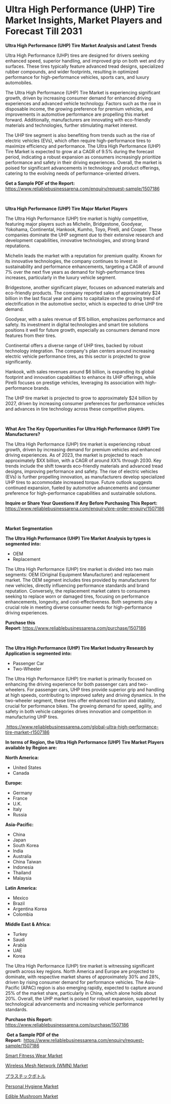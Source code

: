 <p><h1>Ultra High Performance (UHP) Tire Market Insights, Market Players and Forecast Till 2031</h1></p><p><strong>Ultra High Performance (UHP) Tire Market Analysis and Latest Trends</strong></p>
<p><p>Ultra High Performance (UHP) tires are designed for drivers seeking enhanced speed, superior handling, and improved grip on both wet and dry surfaces. These tires typically feature advanced tread designs, specialized rubber compounds, and wider footprints, resulting in optimized performance for high-performance vehicles, sports cars, and luxury automobiles.</p><p>The Ultra High Performance (UHP) Tire Market is experiencing significant growth, driven by increasing consumer demand for enhanced driving experiences and advanced vehicle technology. Factors such as the rise in disposable income, the growing preference for premium vehicles, and improvements in automotive performance are propelling this market forward. Additionally, manufacturers are innovating with eco-friendly materials and technologies, further stimulating market interest.</p><p>The UHP tire segment is also benefiting from trends such as the rise of electric vehicles (EVs), which often require high-performance tires to maximize efficiency and performance. The Ultra High Performance (UHP) Tire Market is expected to grow at a CAGR of 9.5% during the forecast period, indicating a robust expansion as consumers increasingly prioritize performance and safety in their driving experiences. Overall, the market is poised for significant advancements in technology and product offerings, catering to the evolving needs of performance-oriented drivers.</p></p>
<p><strong>Get a Sample PDF of the Report:&nbsp;</strong> <a href="https://www.reliablebusinessarena.com/enquiry/request-sample/1507186">https://www.reliablebusinessarena.com/enquiry/request-sample/1507186</a></p>
<p>&nbsp;</p>
<p><strong>Ultra High Performance (UHP) Tire Major Market Players</strong></p>
<p><p>The Ultra High Performance (UHP) tire market is highly competitive, featuring major players such as Michelin, Bridgestone, Goodyear, Yokohama, Continental, Hankook, Kumho, Toyo, Pirelli, and Cooper. These companies dominate the UHP segment due to their extensive research and development capabilities, innovative technologies, and strong brand reputations.</p><p>Michelin leads the market with a reputation for premium quality. Known for its innovative technologies, the company continues to invest in sustainability and performance enhancements, targeting a CAGR of around 7% over the next five years as demand for high-performance tires increases, particularly in the luxury vehicle segment.</p><p>Bridgestone, another significant player, focuses on advanced materials and eco-friendly products. The company reported sales of approximately $24 billion in the last fiscal year and aims to capitalize on the growing trend of electrification in the automotive sector, which is expected to drive UHP tire demand.</p><p>Goodyear, with a sales revenue of $15 billion, emphasizes performance and safety. Its investment in digital technologies and smart tire solutions positions it well for future growth, especially as consumers demand more features from their tires.</p><p>Continental offers a diverse range of UHP tires, backed by robust technology integration. The company's plan centers around increasing electric vehicle performance tires, as this sector is projected to grow significantly.</p><p>Hankook, with sales revenues around $6 billion, is expanding its global footprint and innovation capabilities to enhance its UHP offerings, while Pirelli focuses on prestige vehicles, leveraging its association with high-performance brands.</p><p>The UHP tire market is projected to grow to approximately $24 billion by 2027, driven by increasing consumer preferences for performance vehicles and advances in tire technology across these competitive players.</p></p>
<p>&nbsp;</p>
<p><strong>What Are The Key Opportunities For Ultra High Performance (UHP) Tire Manufacturers?</strong></p>
<p><p>The Ultra High Performance (UHP) tire market is experiencing robust growth, driven by increasing demand for premium vehicles and enhanced driving experiences. As of 2023, the market is projected to reach approximately $XX billion, with a CAGR of around XX% through 2030. Key trends include the shift towards eco-friendly materials and advanced tread designs, improving performance and safety. The rise of electric vehicles (EVs) is further propelling innovation, as manufacturers develop specialized UHP tires to accommodate increased torque. Future outlook suggests continued expansion, fueled by automotive advancements and consumer preference for high-performance capabilities and sustainable solutions.</p></p>
<p><strong>Inquire or Share Your Questions If Any Before Purchasing This Report:</strong> <a href="https://www.reliablebusinessarena.com/enquiry/pre-order-enquiry/1507186">https://www.reliablebusinessarena.com/enquiry/pre-order-enquiry/1507186</a></p>
<p>&nbsp;</p>
<p><strong>Market Segmentation</strong></p>
<p><strong>The Ultra High Performance (UHP) Tire Market Analysis by types is segmented into:</strong></p>
<p><ul><li>OEM</li><li>Replacement</li></ul></p>
<p><p>The Ultra High Performance (UHP) tire market is divided into two main segments: OEM (Original Equipment Manufacturer) and replacement market. The OEM segment includes tires provided by manufacturers for new vehicles, directly influencing performance standards and brand reputation. Conversely, the replacement market caters to consumers seeking to replace worn or damaged tires, focusing on performance enhancements, longevity, and cost-effectiveness. Both segments play a crucial role in meeting diverse consumer needs for high-performance driving experiences.</p></p>
<p><strong>Purchase this Report:&nbsp;</strong><a href="https://www.reliablebusinessarena.com/purchase/1507186">https://www.reliablebusinessarena.com/purchase/1507186</a></p>
<p>&nbsp;</p>
<p><strong>The Ultra High Performance (UHP) Tire Market Industry Research by Application is segmented into:</strong></p>
<p><ul><li>Passenger Car</li><li>Two-Wheeler</li></ul></p>
<p><p>The Ultra High Performance (UHP) tire market is primarily focused on enhancing the driving experience for both passenger cars and two-wheelers. For passenger cars, UHP tires provide superior grip and handling at high speeds, contributing to improved safety and driving dynamics. In the two-wheeler segment, these tires offer enhanced traction and stability, crucial for performance bikes. The growing demand for speed, agility, and safety in both vehicle categories drives innovation and competition in manufacturing UHP tires.</p></p>
<p><a href="https://www.reliablebusinessarena.com/global-ultra-high-performance-tire-market-r1507186">&nbsp;https://www.reliablebusinessarena.com/global-ultra-high-performance-tire-market-r1507186</a></p>
<p><strong>In terms of Region, the Ultra High Performance (UHP) Tire Market Players available by Region are:</strong></p>
<p>
    <p> <strong> North America: </strong>
        <ul>
            <li>United States</li>
            <li>Canada</li>
        </ul>
        </p> 
    <p> <strong> Europe: </strong>
        <ul>
            <li>Germany</li>
            <li>France</li>
            <li>U.K.</li>
            <li>Italy</li>
            <li>Russia</li>
        </ul>
        </p> 
    <p> <strong> Asia-Pacific: </strong>
        <ul>
            <li>China</li>
            <li>Japan</li>
            <li>South Korea</li>
            <li>India</li>
            <li>Australia</li>
            <li>China Taiwan</li>
            <li>Indonesia</li>
            <li>Thailand</li>
            <li>Malaysia</li>
        </ul>
        </p> 
    <p> <strong> Latin America: </strong>
        <ul>
            <li>Mexico</li>
            <li>Brazil</li>
            <li>Argentina Korea</li>
            <li>Colombia</li>
        </ul>
        </p> 
    <p> <strong> Middle East & Africa: </strong>
        <ul>
            <li>Turkey</li>
            <li>Saudi</li>
            <li>Arabia</li>
            <li>UAE</li>
            <li>Korea</li>
        </ul>
    </p>
    </p>
<p><p>The Ultra High Performance (UHP) tire market is witnessing significant growth across key regions. North America and Europe are projected to dominate, with respective market shares of approximately 30% and 28%, driven by rising consumer demand for performance vehicles. The Asia-Pacific (APAC) region is also emerging rapidly, expected to capture around 25% of the market share, particularly in China, which alone holds about 20%. Overall, the UHP market is poised for robust expansion, supported by technological advancements and increasing vehicle performance standards.</p></p>
<p><strong>Purchase this Report: </strong><a href="https://www.reliablebusinessarena.com/purchase/1507186">https://www.reliablebusinessarena.com/purchase/1507186</a></p>
<p>&nbsp;<strong>Get a Sample PDF of the Report:&nbsp;&nbsp;</strong><a href="https://www.reliablebusinessarena.com/enquiry/request-sample/1507186">https://www.reliablebusinessarena.com/enquiry/request-sample/1507186</a></p>
<p><strong></strong></p>
<p><p><a href="https://issuu.com/reportprime-2/docs/smart-fitness-wear-market-size-2030_08ca6cd56ba485">Smart Fitness Wear Market</a></p><p><a href="https://medium.com/@elroyhilpet20231/wireless-mesh-network-wmn-market-research-report-market-forecast-and-growth-prospects-with-a-c7d90f01aba1">Wireless Mesh Network (WMN) Market</a></p><p><a href="https://github.com/lababdou/Market-Research-Report-List-6/blob/main/631435014976.md">プラスチックボトル</a></p><p><a href="https://issuu.com/reportprime-2/docs/personal-hygiene-market-size-2030.p_404fa7482e897a">Personal Hygiene Market</a></p><p><a href="https://www.linkedin.com/pulse/global-edible-mushroom-market-size-trends-analysis-regional-outlook-ynzxe?trackingId=f3wk2pBnR763xdtBnDTrxQ%3D%3D">Edible Mushroom Market</a></p></p>